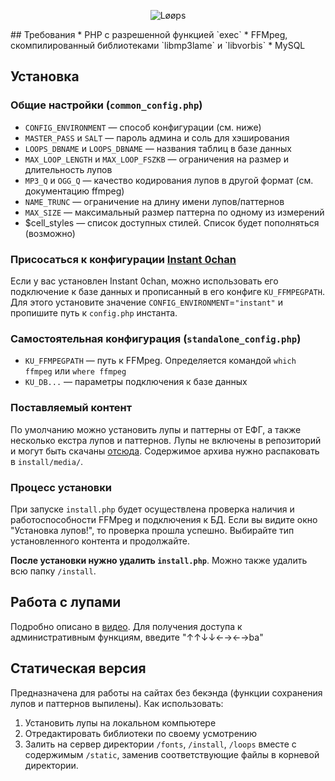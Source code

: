 <p align="center">
  <img src="http://i.imgur.com/4blLPjP.png" alt="Løøps"/>
</p>
## Требования
* PHP с разрешенной функцией `exec`
* FFMpeg, скомпилированный библиотеками `libmp3lame` и `libvorbis`
* MySQL

## Установка

### Общие настройки (`common_config.php`)
* `CONFIG_ENVIRONMENT` — способ конфигурации (см. ниже)
* `MASTER_PASS` и `SALT` — пароль админа и соль для хэширования
* `LOOPS_DBNAME` и `LOOPS_DBNAME` — названия таблиц в базе данных
* `MAX_LOOP_LENGTH` и `MAX_LOOP_FSZKB` — ограничения на размер и длительность лупов
* `MP3_Q` и `OGG_Q` — качество кодирования лупов в другой формат (см. документацию ffmpeg)
* `NAME_TRUNC` — ограничение на длину имени лупов/паттернов
* `MAX_SIZE` — максимальный размер паттерна по одному из измерений
* $cell_styles — список доступных стилей. Список будет пополняться (возможно)

### Присосаться к конфигурации [Instant 0chan](https://github.com/Juribiyan/instant-0chan)
Если у вас установлен Instant 0chan, можно использовать его подключение к базе данных и прописанный в его конфиге `KU_FFMPEGPATH`. Для этого установите значение `CONFIG_ENVIRONMENT`=`"instant"` и пропишите путь к `config.php` инстанта.

### Самостоятельная конфигурация (`standalone_config.php`)
* `KU_FFMPEGPATH` — путь к FFMpeg. Определяется командой `which ffmpeg` или `where ffmpeg`
* `KU_DB...` — параметры подключения к базе данных

### Поставляемый контент
По умолчанию можно установить лупы и паттерны от ЕФГ, а также несколько екстра лупов и паттернов. Лупы не включены в репозиторий и могут быть скачаны [отсюда](https://mega.nz/#!pMRW0DRQ!MOjqcnrT6Y_MwD9WlgD4nHsrlOpZ-r5zpGpEisi78cI). Содержимое архива нужно распаковать в `install/media/`.

### Процесс установки
При запуске `install.php` будет осуществлена проверка наличия и работоспособности FFMpeg и подключения к БД. Если вы видите окно "Установка лупов!", то проверка прошла успешно. Выбирайте тип установленного контента и продолжайте.

**После установки нужно удалить `install.php`**. Можно также удалить всю папку `/install`.

## Работа с лупами
Подробно описано в [видео](http://www.youtube.com/watch?v=tNYiIzmDxuw).
Для получения доступа к административным функциям, введите "↑↑↓↓←→←→ba"

## Статическая версия
Предназначена для работы на сайтах без бекэнда (функции сохранения лупов и паттернов выпилены). Как использовать:
1. Установить лупы на локальном компьютере
2. Отредактировать библиотеки по своему усмотрению
3. Залить на сервер директории `/fonts`, `/install`, `/loops` вместе с содержимым `/static`, заменив соответствующие файлы в корневой директории.